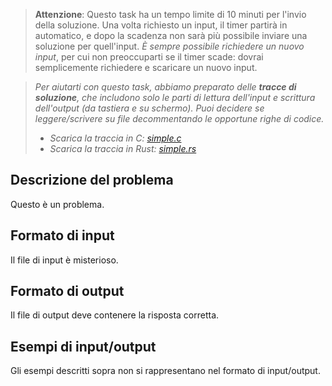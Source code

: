 > **Attenzione**: Questo task ha un tempo limite di 10 minuti per l'invio della soluzione. Una volta richiesto un input, il timer partirà in automatico, e dopo la scadenza non sarà più possibile inviare una soluzione per quell'input.
> *È sempre possibile richiedere un nuovo input*, per cui non preoccuparti se il timer scade: dovrai semplicemente richiedere e scaricare un nuovo input.

> _Per aiutarti con questo task, abbiamo preparato delle **tracce di soluzione**, che includono solo le parti di lettura dell'input e scrittura dell'output (da tastiera e su schermo). Puoi decidere se leggere/scrivere su file decommentando le opportune righe di codice._
>
> - _Scarica la traccia in C: [simple.c](simple.c)_
> - _Scarica la traccia in Rust: [simple.rs](simple.rs)_

## Descrizione del problema

Questo è un problema.


## Formato di input

Il file di input è misterioso.


## Formato di output

Il file di output deve contenere la risposta corretta.


## Esempi di input/output

Gli esempi descritti sopra non si rappresentano nel formato di input/output.

